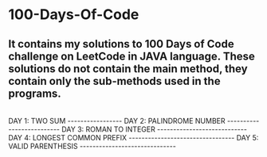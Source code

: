 # 100-Days-Of-Code
It contains my solutions to 100 Days of Code challenge on LeetCode in JAVA language.
These solutions do not contain the main method, they contain only the sub-methods used in the programs.
---------------------------------------------------------------------------------------------------------
<br>
DAY 1: TWO SUM
-----------------
DAY 2: PALINDROME NUMBER
--------------------------
DAY 3: ROMAN TO INTEGER
----------------------------
DAY 4: LONGEST COMMON PREFIX
---------------------------------
DAY 5: VALID PARENTHESIS
------------------------------
